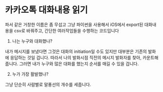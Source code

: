# 카카오톡 대화내용 읽기

파서 같은 거창한 이름은 좀 무섭고 그냥 파이썬을 사용해서 iOS에서 export된 대화내용을 csv로 바꿔주고, 간단한 여러작업들을 수행하는 코드입니다

1. 나는 누구와 대화했나?

내가 메시지를 보냈다면 그것은 대화의 initiation일 수도 있지만 대부분은 기존의 발화에 응답하는 것일 겁니다. 따라서 나의 발화시점 직전의 메시지 발화자를 찾아, 카운트해줍니다. 그러면 내가 누구와 많은 대화를 했는지 순서를 매길 수 있을 겁니다.

2. 누가 가장 활발했나?

그냥 단순히 사람별로 말풍선의 개수를 세줍니다.
